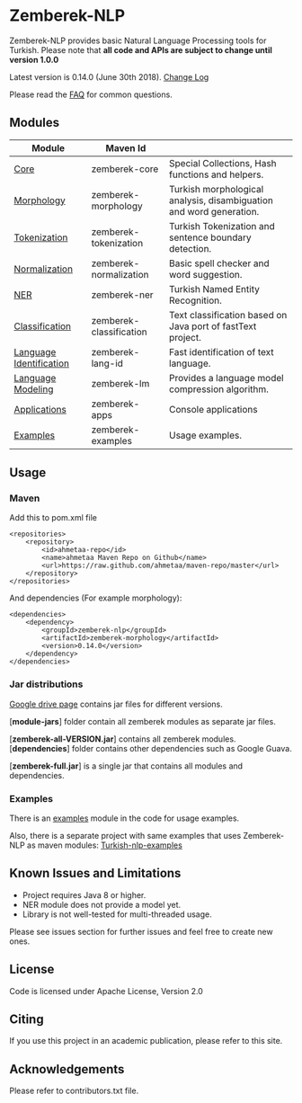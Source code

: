 Zemberek-NLP
============

Zemberek-NLP provides basic Natural Language Processing tools for Turkish.
Please note that **all code and APIs are subject to change until version 1.0.0**

Latest version is 0.14.0 (June 30th 2018). [Change Log](CHANGELOG.md)

Please read the [FAQ](https://github.com/ahmetaa/zemberek-nlp/wiki/FAQ) for common questions.

## Modules

|  Module    | Maven Id |         |
|------------|----------|---------|
| [Core](core)                    | zemberek-core           | Special Collections, Hash functions and helpers. |
| [Morphology](morphology)        | zemberek-morphology     | Turkish morphological analysis, disambiguation and word generation. |
| [Tokenization](tokenization)    | zemberek-tokenization   | Turkish Tokenization and sentence boundary detection. |
| [Normalization](normalization)  | zemberek-normalization  | Basic spell checker and word suggestion. |
| [NER](ner)                      | zemberek-ner            | Turkish Named Entity Recognition. |
| [Classification](classification)| zemberek-classification | Text classification based on Java port of fastText project. |
| [Language Identification](lang-id)| zemberek-lang-id      | Fast identification of text language. |
| [Language Modeling](lm)         | zemberek-lm             | Provides a language model compression algorithm. |
| [Applications](apps)            | zemberek-apps           | Console applications |
| [Examples](examples)            | zemberek-examples       | Usage examples. |

## Usage

### Maven

Add this to pom.xml file

    <repositories>
        <repository>
            <id>ahmetaa-repo</id>
            <name>ahmetaa Maven Repo on Github</name>
            <url>https://raw.github.com/ahmetaa/maven-repo/master</url>
        </repository>
    </repositories>

And dependencies (For example morphology):

    <dependencies>
        <dependency>
            <groupId>zemberek-nlp</groupId>
            <artifactId>zemberek-morphology</artifactId>
            <version>0.14.0</version>
        </dependency>
    </dependencies>

### Jar distributions

[Google drive page](https://drive.google.com/#folders/0B9TrB39LQKZWSjNKdVcwWUxxUm8) contains jar files for different versions. 

[**module-jars**] folder contain all zemberek modules as separate jar files. 

[**zemberek-all-VERSION.jar**] contains all zemberek modules. [**dependencies**] folder contains other dependencies such as Google Guava.

[**zemberek-full.jar**] is a single jar that contains all modules and dependencies.

### Examples

There is an [examples](examples) module in the code for usage examples.

Also, there is a separate project with same examples that uses Zemberek-NLP as maven modules: 
[Turkish-nlp-examples](https://github.com/ahmetaa/turkish-nlp-examples)

## Known Issues and Limitations
- Project requires Java 8 or higher.
- NER module does not provide a model yet.
- Library is not well-tested for multi-threaded usage.

Please see issues section for further issues and feel free to create new ones.

## License
Code is licensed under Apache License, Version 2.0

## Citing

If you use this project in an academic publication, please refer to this site.

## Acknowledgements
Please refer to contributors.txt file.
